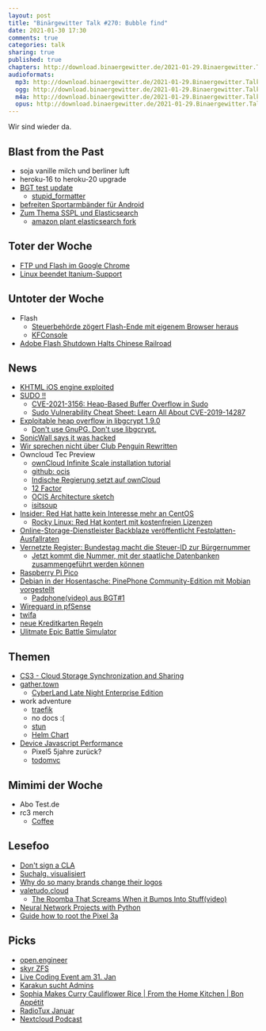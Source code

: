 ```yaml
---
layout: post
title: "Binärgewitter Talk #270: Bubble find"
date: 2021-01-30 17:30
comments: true
categories: talk
sharing: true
published: true
chapters: http://download.binaergewitter.de/2021-01-29.Binaergewitter.Talk.270.chapters.txt
audioformats:
  mp3: http://download.binaergewitter.de/2021-01-29.Binaergewitter.Talk.270.mp3
  ogg: http://download.binaergewitter.de/2021-01-29.Binaergewitter.Talk.270.ogg
  m4a: http://download.binaergewitter.de/2021-01-29.Binaergewitter.Talk.270.m4a
  opus: http://download.binaergewitter.de/2021-01-29.Binaergewitter.Talk.270.opus
---
```

Wir sind wieder da.

## Blast from the Past
- soja vanille milch und berliner luft
- heroku-16 to heroku-20 upgrade
- [BGT test update](https://github.com/Binaergewitter/serious-bg/pull/335)
  * [stupid_formatter](https://github.com/colszowka/stupid_formatter/pull/1)
- [befreiten Sportarmbänder für Android]( http://blog.binaergewitter.de/2021/01/19/binaergewitter-talk-number-269-java-stadt-land-fluss/#isso-1861 )
- [Zum Thema SSPL und Elasticsearch]( http://blog.binaergewitter.de/2021/01/19/binaergewitter-talk-number-269-java-stadt-land-fluss/#isso-1864 )
  * [amazon plant elasticsearch fork]( https://www.linux-magazin.de/news/aws-auch-amazon-plant-elasticsearch-fork/ )


## Toter der Woche
- [FTP und Flash im Google Chrome](https://www.heise.de/news/Chrome-88-ist-da-Ohne-Flash-und-FTP-Support-5030411.html)
- [Linux beendet Itanium-Support](https://www.golem.de/news/intel-linux-beendet-itanium-support-2101-153779.html)

## Untoter der Woche
- Flash 
  * [Steuerbehörde zögert Flash-Ende mit eigenem Browser heraus](https://www.golem.de/news/adobe-flash-steuerbehoerde-zoegert-flash-ende-mit-eigenem-browser-heraus-2101-153672.html)
  * [KFConsole]( https://landing.coolermaster.com/kfconsole/ )
- [Adobe Flash Shutdown Halts Chinese Railroad](https://www.thedrive.com/news/38897/adobe-flash-shutdown-halts-chinese-railroad-for-over-16-hours-before-pirated-copy-restores-ops)

## News
- [KHTML iOS engine exploited](https://support.apple.com/en-us/HT212146 )
- [SUDO !!]( https://linuxnews.de/2021/01/zwei-sicherheitsluecken-in-sudo-entdeckt/ )
  * [CVE-2021-3156: Heap-Based Buffer Overflow in Sudo](https://blog.qualys.com/vulnerabilities-research/2021/01/26/cve-2021-3156-heap-based-buffer-overflow-in-sudo-baron-samedit)
  * [Sudo Vulnerability Cheat Sheet: Learn All About CVE-2019-14287](https://resources.whitesourcesoftware.com/blog-whitesource/new-vulnerability-in-sudo-cve-2019-14287)
- [Exploitable heap overflow in libgcrypt 1.9.0]( https://twitter.com/FiloSottile/status/1355124205080240131 )
  * [Don't use GnuPG. Don't use libgcrypt.]( https://twitter.com/mjg59/status/1355212347262914561 )
- [SonicWall says it was hacked](https://www.zdnet.com/article/sonicwall-says-it-was-hacked-using-zero-days-in-its-own-products/)
- [Wir sprechen nicht über Club Penguin Rewritten](https://cprewritten.net/ )
- Owncloud Tec Preview
  * [ownCloud Infinite Scale installation tutorial]( https://www.youtube.com/watch?v=-kgW6GxN1QE )
  * [github: ocis](https://github.com/owncloud/ocis)
  * [Indische Regierung setzt auf ownCloud](https://www.cloudcomputing-insider.de/indische-regierung-setzt-auf-owncloud-a-587649/)
  * [12 Factor](https://12factor.net/ )
  * [OCIS Architecture sketch](https://owncloud.github.io/ocis/ )
  * [isitsoup](https://isitsoup.l33t.name/#/)
- [Insider: Red Hat hatte kein Interesse mehr an CentOS](https://www.linux-magazin.de/news/insider-red-hat-hatte-kein-interesse-mehr-an-centos/)
  * [Rocky Linux: Red Hat kontert mit kostenfreien Lizenzen](https://linuxnews.de/2021/01/rocky-linux-red-hat-kontert-mit-kostenfreien-lizenzen/)
- [Online-Storage-Dienstleister Backblaze veröffentlicht Festplatten-Ausfallraten](https://www.heise.de/news/Online-Storage-Dienstleister-Backblaze-veroeffentlicht-Festplatten-Ausfallraten-5040846.html)
- [Vernetzte Register: Bundestag macht die Steuer-ID zur Bürgernummer](https://www.heise.de/news/Vernetzte-Register-Bundestag-macht-die-Steuer-ID-zur-Buergernummer-5040215.html)
  * [Jetzt kommt die Nummer, mit der staatliche Datenbanken zusammengeführt werden können](https://netzpolitik.org/2021/registermodernisierung-jetzt-kommt-die-nummer-mit-der-staatliche-datenbanken-zusammengefuehrt-werden-koennen/)
- [Raspberry Pi Pico]( https://de.rs-online.com/web/p/raspberry-pi/2122161/ )
- [Debian in der Hosentasche: PinePhone Community-Edition mit Mobian vorgestellt]( https://www.heise.de/news/Debian-in-der-Hosentasche-PinePhone-Community-Edition-mit-Mobian-vorgestellt-5029104.html )
  * [Padphone(video) aus BGT#1]( https://www.youtube.com/watch?v=Z2ANnpHnUrc )
- [Wireguard in pfSense]( https://twitter.com/NetgateUSA/status/1351544945744769025 )
- [twifa]( https://unternehmerzeitung.ch/unternehmen/detail/wuerden-sie-ihr-kind-twifia-oder-twifius-taufen/ )
- [neue Kreditkarten Regeln]( https://www.tagesschau.de/wirtschaft/kreditkarten-onlineshoppen-regeln-101.html )
- [Ulitmate Epic Battle Simulator]( https://store.steampowered.com/app/616560/Ultimate_Epic_Battle_Simulator/ )

## Themen
- [CS3 - Cloud Storage Synchronization and Sharing]( https://indico.cern.ch/event/970232/videoconference/ )
- [gather.town](gather.town)
  * [CyberLand Late Night Enterprise Edition](https://cyberland.ijug.eu/)
- work adventure
  * [traefik]( https://github.com/traefik/traefik )
  * no docs :(
  * [stun]( https://github.com/thecodingmachine/workadventure/blob/develop/front/src/WebRtc/VideoPeer.ts#L22-L30 )
  * [Helm Chart]( https://github.com/gmoirod/workadventure/tree/feat/helm-chart/k8s/helm/workadventure )
- [Device Javascript Performance](https://twitter.com/dhh/status/1354802203756617732) 
  * Pixel5 5jahre zurück?
  * [todomvc](https://todomvc.com/)

## Mimimi der Woche
- Abo Test.de
- rc3 merch
  * [Coffee](https://www.cofiloco.de/ )

## Lesefoo
- [Don't sign a CLA]( https://drewdevault.com/2018/10/05/Dont-sign-a-CLA.html)
- [Suchalg. visualisiert]( https://twitter.com/pottolama/status/1354066910997073920 )
- [Why do so many brands change their logos](https://velvetshark.com/articles/why-do-brands-change-their-logos-and-look-like-everyone-else)
- [valetudo.cloud]( https://valetudo.cloud/ )
  * [The Roomba That Screams When it Bumps Into Stuff(video)]( https://youtu.be/mvz3LRK263E )
- [Neural Network Projects with Python]( https://www.oreilly.com/library/view/neural-network-projects/9781789138900/ )
- [Guide how to root the Pixel 3a]( https://forum.xda-developers.com/t/guide-how-to-root-the-pixel-3a-with-or-without-twrp-take-ota-updates-once-rooted.3929053/ )

## Picks
- [open.engineer](https://open.engineer)
- [skyr ZFS]( https://twitter.com/_skyr/status/1352313897961795590 )
- [Live Coding Event am 31. Jan](https://www.marcobehler.com/guides/live-coding )
- [Karakun sucht Admins]( https://karakun.com/stellenangebote/it-administrator/ )
- [Sophia Makes Curry Cauliflower Rice | From the Home Kitchen | Bon Appétit]( https://www.youtube.com/watch?v=YAdqpbIUbqU )
- [RadioTux Januar]( https://www.radiotux.de/index.php?/archives/8067-RadioTux-Sendung-Januar-2021.html )
- [Nextcloud Podcast]( https://nextcloud.com/podcast/ )
